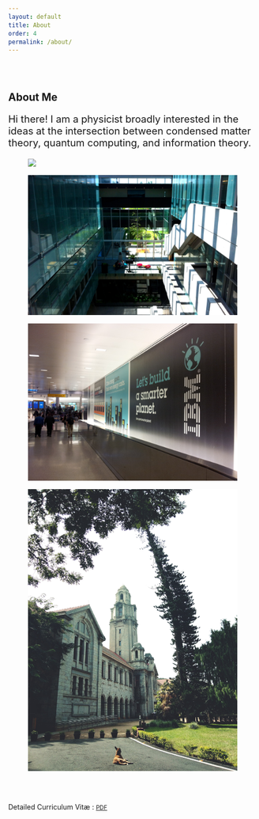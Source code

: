 ```yaml
---
layout: default
title: About
order: 4
permalink: /about/
---
```


&nbsp;


<script>
    // use a script tag or an external JS file
    document.addEventListener("DOMContentLoaded", (event) => {
        gsap.registerPlugin(ScrollTrigger);

gsap.registerPlugin(ScrollToPlugin, ScrollTrigger);

let sections = document.querySelectorAll(".section");
let scrollContainer = document.querySelector(".scrollContainer");

//horizontal scroll
let scrollTween = gsap.to(scrollContainer, {
  x: () => -(scrollContainer.scrollWidth - window.innerWidth),
  ease: "none",
  scrollTrigger: {
    trigger: scrollContainer,
    invalidateOnRefresh: true,
    pin: true,
    scrub: 1,
    end: () => "+=" + scrollContainer.scrollWidth,
  },
});

gsap.utils.toArray(".parallax").forEach(text => {
  gsap.timeline({
    defaults: {ease: "none"},
    scrollTrigger: {
      containerAnimation: scrollTween,
      trigger: text,
      start: "left right",
      end: "left left",
      scrub: true
    }
  })
  .fromTo(text, {x: 250}, {x: -250}, 0)
  // .from(text.nextElementSibling, {scale: 0.8}, 0)
});

    });
   
 </script>


<style>
.container{
  height: auto;
  width: auto;
  justify-content: center;
  align-items: center;
  display: flex;
}
.scrambletext {
  font-family: 'Comfortaa';
  /* font-weight: 100; */
  font-size: 28px;
  color: #C96868;
  /* color: black; */
}
.dud {
  font-family: Comfortaa !important;
  color: #333 !important;
}
</style>


<body>
<div class="container">
  <div class="scrambletext"></div>
</div>
<script src="/JS/scramble.js"></script>
</body>

<body class="" id="top">
  <div class="history-wrapper-content">
      <section class='scrollContainer'>
          <section class="section start-content">
              <div class="item start-chapter">
                  <div class="caption">
                      <h2>
                          About Me
                      </h2>
                      <p style = "font-size: 20px;">
                      Hi there! I am a physicist broadly interested in the ideas at the intersection between condensed matter theory, quantum computing, and information theory.
                      </p>
                  </div>
                  <figure class="start-image">
                      <img class="parallax"
                          src="/img/quantum_computer.jpg">
                  </figure>
              </div>
          </section>
          <section class='section'>
              <div class="chapters c02">
                  <div class="double-images type-01">
                      <figure>
                          <img
                              src="/img/PI.jpg">
                      </figure>
                      <figure>
                          <img
                              src="/img/IBM-ads.jpg">
                      </figure>
                  </div>
                  <div class="triple-images">
                      <figure>
                          <img class="parallax"
                              src="/img/iisc_01.JPG">
                      </figure>
                      <!-- <figure class="parallax">
                          <img
                              src="/img/qoqi_group_01.jpg">
                      </figure> -->
                      <!-- <figure class="parallax">
                          <img
                              src="/img/iisc_flower.jpg">
                      </figure> -->
                  </div>
                  <div class="caption fadeUp">
                      <h2 class="slideText">
                          <!-- 2021-2024 -->
                      </h2>
                      <!-- <p style  = "font-size: 20px;">
                        Quantum Intern @ IBM Research 2024 <br>
                        MS Research in Physics @ Indian Institute of Science <br>
                      </p> -->
                  </div>
              </div>
          </section>
          <!-- <section class='section'>
              <div class="chapters">
                  <div class="triple-images">
                      <figure>
                          <img
                              src="/img/iisc_01.JPG">
                      </figure>
                      <figure class="parallax">
                          <img
                              src="/img/qoqi_group_01.jpg">
                      </figure>
                      <figure class="parallax">
                          <img
                              src="/img/iisc_flower.jpg">
                      </figure>
                  </div>
              </div>
          </section> -->
          <!-- <section class='section'>
              <div class="chapters c02">
                  <div class="double-images type-02">
                      <figure>
                          <img class="inner-scale"
                              src="/img/Pravega.jpg">
                      </figure>
                      <figure class="parallax">
                          <img
                              src="/img/qoqi_group.jpg">
                      </figure>
                  </div>
                  <div class="caption fadeUp">
                      <h2 class="slideText">
                          2021-24
                      </h2>
                      <p>
                        MS Research in Physics @ Indian Institute of Science <br>
                        Quantum Optics & Quantum Information
                      </p>
                  </div>
              </div>
          </section> -->
      </section>
  </div>
</body>


&nbsp;

Detailed Curriculum Vit&aelig; : <a href="/CV/Curriculum Vitae.pdf" target="_blank" rel="noopener noreferrer">
<i class="ai ai-cv"></i> <small> PDF </small> </a> 